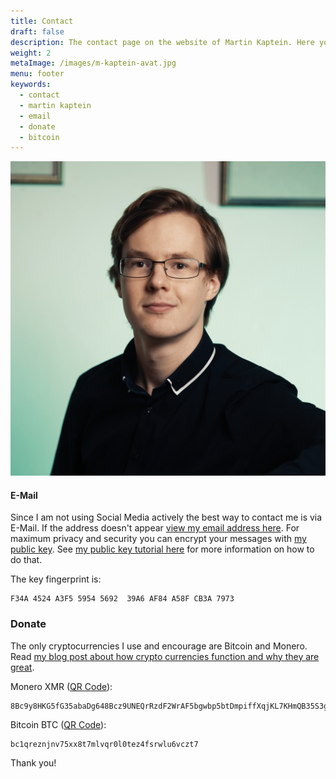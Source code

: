 ```yaml
---
title: Contact
draft: false
description: The contact page on the website of Martin Kaptein. Here you can contact Martin but you can also donate via PayPal and Bitcoin.
weight: 2 
metaImage: /images/m-kaptein-avat.jpg
menu: footer
keywords: 
  - contact
  - martin kaptein
  - email
  - donate
  - bitcoin
---
```


![Martin Kaptein](M-Kaptein-piano-fc.jpg)

#### E-Mail

<script src="/js/cd.js"></script>

Since I am not using Social Media actively the best way to contact me is via E-Mail.
If the address doesn't appear [view my email address here](/images/cd.jpg).
For maximum privacy and security you can encrypt your messages with [my public key](/pubkey.asc).
See [my public key tutorial here](/blog/using-gpg-tutorial/) for more information on how to do that.

The key fingerprint is:

```
F34A 4524 A3F5 5954 5692  39A6 AF84 A58F CB3A 7973
```

### Donate

The only cryptocurrencies I use and encourage are Bitcoin and Monero.
Read [my blog post about how crypto currencies function and why they are great](/blog/crypto-easy-introduction-2021/).

Monero XMR ([QR Code](/images/xmr-qr.png)):

```
8Bc9y8HKG5fG35abaDg648Bcz9UNEQrRzdF2WrAF5bgwbp5btDmpiffXqjKL7KHmQB35S3gmRLt3CgLQWK72LmqvGkcR5a1
```

Bitcoin BTC ([QR Code](/images/btc.png)):

```
bc1qreznjnv75xx8t7mlvqr0l0tez4fsrwlu6vczt7
```

Thank you!
